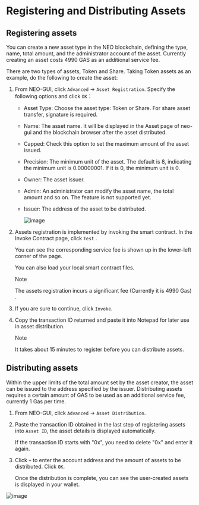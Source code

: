 # Registering and Distributing Assets

## Registering assets

You can create a new asset type in the NEO blockchain, defining the type, name, total amount, and the administrator account of the asset. Currently creating an asset costs 4990 GAS as an additional service fee. 

There are two types of assets, Token and Share. Taking Token assets as an example, do the following to create the asset:

1. From NEO-GUI, click `Advanced` -> `Asset Registration`. Specify the following options and click `OK`：

   - Asset Type: Choose the asset type: Token or Share.  For share asset transfer, signature is required.

   - Name: The asset name. It will be displayed in the Asset page of neo-gui and the blockchain browser after the asset distributed. 

   - Capped: Check this option to set the maximum amount of the asset issued.

   - Precision: The minimum unit of the asset. The default is 8, indicating the minimum unit is 0.00000001. If it is 0, the minimum unit is 0.

   - Owner: The asset issuer.

   - Admin: An administrator can modify the asset name, the total amount and so on. The feature is not supported yet.

   - Issuer: The address of the asset to be distributed.

     ![image](../../../assets/gui_43.png)

2. Assets registration is implemented by invoking the smart contract. In the Invoke Contract page, click `Test` . 

   You can see the corresponding service fee is shown up in the lower-left corner of the page.

   You can also load your local smart contract files.

   > [!Note]
   >
   > The assets registration incurs a significant fee (Currently it is 4990 Gas) .

3. If you are sure to continue, click `Invoke`.

4. Copy the transaction ID returned and paste it into Notepad for later use in asset distribution.

   > [!Note]
   >
   > It takes about 15 minutes to register before you can distribute assets.

## Distributing assets

Within the upper limits of the total amount set by the asset creator, the asset can be issued to the address specified by the issuer. Distributing assets requires a certain amount of GAS to be used as an additional service fee, currently 1 Gas per time.

1. From NEO-GUI, click `Advanced` -> `Asset Distribution`.

2. Paste the transaction ID obtained in the last step of registering assets into `Asset ID`, the asset details is displayed automatically.

   If the transaction ID starts with "0x", you need to delete "0x" and enter it again.

3. Click `+` to enter the account address and the amount of assets to be distributed. Click `OK`.

   Once the distribution is complete, you can see the user-created assets is displayed in your wallet.

![image](../../../assets/gui_46.png)